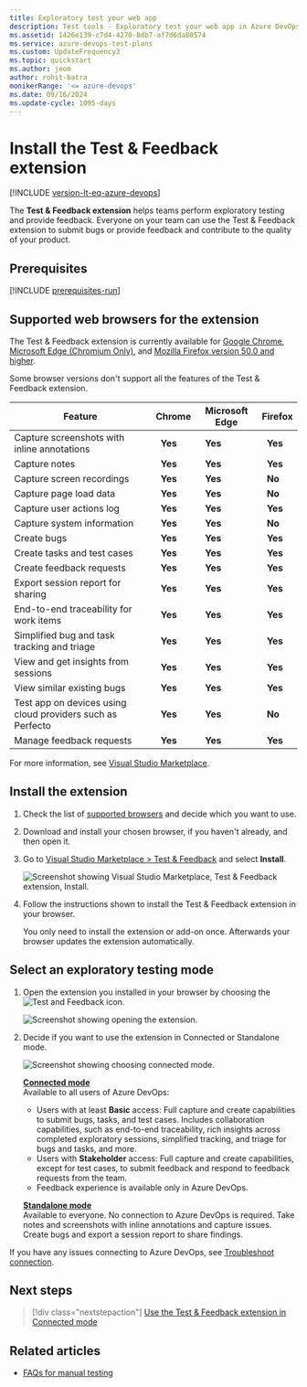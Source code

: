 ```yaml
---
title: Exploratory test your web app
description: Test tools - Exploratory test your web app in Azure DevOps from your web browser with the Microsoft Test & Feedback extension.
ms.assetid: 1426e139-c7d4-4270-8db7-af7d6da80574
ms.service: azure-devops-test-plans
ms.custom: UpdateFrequency3
ms.topic: quickstart
ms.author: jeom
author: rohit-batra
monikerRange: '<= azure-devops'
ms.date: 09/16/2024
ms.update-cycle: 1095-days
---
```


# Install the Test & Feedback extension

[!INCLUDE [version-lt-eq-azure-devops](../includes/version-lt-eq-azure-devops.md)]

The **Test & Feedback extension** helps teams perform exploratory testing and provide feedback. 
Everyone on your team can use the Test & Feedback extension to submit bugs or provide feedback and contribute to the quality of your product.

## Prerequisites

[!INCLUDE [prerequisites-run](includes/prerequisites-run.md)] 

<a name="browser-support"></a>

## Supported web browsers for the extension

The Test & Feedback extension is currently available for [Google Chrome](https://www.google.com/chrome/), [Microsoft Edge (Chromium Only)](https://www.microsoft.com/edge/), and [Mozilla Firefox version 50.0 and higher](https://www.mozilla.org/).

Some browser versions don't support all the features of the Test & Feedback extension.

| Feature | Chrome | Microsoft Edge | Firefox |
| --- | --- | --- | --- |
| Capture screenshots with inline annotations | &nbsp; **Yes** | &nbsp; **Yes** | &nbsp; **Yes** |
| Capture notes | &nbsp; **Yes** | &nbsp; **Yes** | &nbsp; **Yes** |
| Capture screen recordings | &nbsp; **Yes** | &nbsp; **Yes** | &nbsp; **No** |
| Capture page load data | &nbsp; **Yes** | &nbsp; **Yes** | &nbsp; **No** |
| Capture user actions log | &nbsp; **Yes** | &nbsp; **Yes** | &nbsp; **Yes** |
| Capture system information | &nbsp; **Yes** | &nbsp; **Yes** | &nbsp; **No** |
| Create bugs | &nbsp; **Yes** | &nbsp; **Yes** | &nbsp; **Yes** |
| Create tasks and test cases | &nbsp; **Yes** | &nbsp; **Yes** | &nbsp; **Yes** |
| Create feedback requests | &nbsp; **Yes** | &nbsp; **Yes** | &nbsp; **Yes** |
| Export session report for sharing | &nbsp; **Yes** | &nbsp; **Yes** | &nbsp; **Yes** |
| End-to-end traceability for work items | &nbsp; **Yes** | &nbsp; **Yes** | &nbsp; **Yes** |
| Simplified bug and task tracking and triage | &nbsp; **Yes** | &nbsp; **Yes** | &nbsp; **Yes** |
| View and get insights from sessions | &nbsp; **Yes** | &nbsp; **Yes** | &nbsp; **Yes** |
| View similar existing bugs | &nbsp; **Yes** | &nbsp; **Yes** | &nbsp; **Yes** |
| Test app on devices using cloud providers such as Perfecto | &nbsp; **Yes** | &nbsp; **Yes** | &nbsp; **No** |
| Manage feedback requests | &nbsp; **Yes** | &nbsp; **Yes** | &nbsp; **Yes** |


For more information, see [Visual Studio Marketplace](https://marketplace.visualstudio.com/items?itemName=ms.vss-exploratorytesting-web).

<a name="installext"></a>

## Install the extension

1. Check the list of [supported browsers](#browser-support) and decide which you want to use.

2. Download and install your chosen browser, if you haven't already, and then open it.

3. Go to [Visual Studio Marketplace > Test & Feedback](https://marketplace.visualstudio.com/items?itemName=ms.vss-exploratorytesting-web)
   and select **Install**.

   ![Screenshot showing Visual Studio Marketplace, Test & Feedback extension, Install.](media/perform-exploratory-tests/get-started-01.png)

4. Follow the instructions shown to install the Test & Feedback extension in your browser.

   You only need to install the extension or add-on once. Afterwards your browser updates the extension automatically.

<a name="selectmode"></a>

##  Select an exploratory testing mode

1. Open the extension you installed in your browser by choosing the
   ![Test and Feedback](media/shared/exp-test-icon.png) icon.

   ![Screenshot showing opening the extension.](media/perform-exploratory-tests/open-extension.png)
 
1. Decide if you want to use the extension in Connected or Standalone mode.

   ![Screenshot showing choosing connected mode.](media/perform-exploratory-tests/getstarted-06.png)

   **[Connected mode](connected-mode-exploratory-testing.md)**  
   Available to all users of Azure DevOps:

   - Users with at least **Basic** access: Full capture and create capabilities
     to submit bugs, tasks, and test cases. Includes collaboration capabilities, such as end-to-end traceability, rich insights across completed exploratory sessions, simplified tracking, and triage for bugs and tasks, and more.
   - Users with **Stakeholder** access: Full capture and create capabilities, except for test cases, to submit feedback and respond to feedback requests from the team. 
   - Feedback experience is available only in Azure DevOps.<p />
 
   **[Standalone mode](standalone-mode-exploratory-testing.md)**  
   Available to everyone. No connection to Azure DevOps is required. Take notes and screenshots with inline annotations and capture issues. Create bugs and export a session report to share findings.
 
If you have any issues connecting to Azure DevOps, see [Troubleshoot connection](../user-guide/troubleshoot-connection.md).

## Next steps

> [!div class="nextstepaction"]
> [Use the Test & Feedback extension in Connected mode](connected-mode-exploratory-testing.md)

## Related articles

*  [FAQs for manual testing](reference-qa.yml#tandfext)
